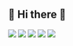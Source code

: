 ## 👋 Hi there 👋

  <img src="https://img.shields.io/badge/JavaScript-F7DF1E?style=for-the-badge&logo=JavaScript&logoColor=white" />
  <img src="https://img.shields.io/badge/HTML5-E34F26?style=for-the-badge&logo=html5&logoColor=white />
  <img src="https://img.shields.io/badge/CSS3-1572B6?style=for-the-badge&logo=css3&logoColor=white />
  <img src="https://img.shields.io/badge/jQuery-0769AD?style=for-the-badge&logo=jquery&logoColor=white />
  <img src="https://img.shields.io/badge/C%23-239120?style=for-the-badge&logo=c-sharp&logoColor=white" />
  <img src="https://img.shields.io/badge/.NET-5C2D91?style=for-the-badge&logo=.net&logoColor=white />
  <img src="https://img.shields.io/badge/Java-ED8B00?style=for-the-badge&logo=openjdk&logoColor=white />
  <img src="https://img.shields.io/badge/Spring-6DB33F?style=for-the-badge&logo=spring&logoColor=white />
  <img src="https://img.shields.io/badge/MySQL-00000F?style=for-the-badge&logo=mysql&logoColor=white />
  <img src="https://img.shields.io/badge/Oracle-F80000?style=for-the-badge&logo=oracle&logoColor=black />
